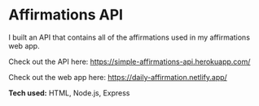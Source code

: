 # Affirmations API

I built an API that contains all of the affirmations used in my affirmations web app. 

Check out the API here: https://simple-affirmations-api.herokuapp.com/

Check out the web app here: https://daily-affirmation.netlify.app/

**Tech used:** HTML, Node.js, Express
